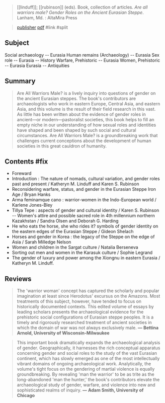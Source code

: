 > [[linduff]]; [[rubinson]] (eds). Book, collection of articles. *Are all warriors male? Gender Roles on the Ancient Eurasian Steppe*. Lanham, Md. : AltaMira Press

> [publisher](https://rowman.com/ISBN/9780759110748/Are-All-Warriors-Male-Gender-Roles-on-the-Ancient-Eurasian-Steppe)
> [pdf](a/linduff-rubinson2008.pdf)
> #link #split 

## Subject
Social archaeology -- Eurasia
Human remains (Archaeology) -- Eurasia
Sex role -- Eurasia -- History
Warfare, Prehistoric -- Eurasia
Women, Prehistoric -- Eurasia
Eurasia -- Antiquities

## Summary
> Are All Warriors Male? is a lively inquiry into questions of gender on the ancient Eurasian steppes. The book's contributors are archaeologists who work in eastern Europe, Central Asia, and eastern Asia, and this volume is the result of their field research in this vast. As little has been written about the evidence of gender roles in ancient—or modern—pastoralist societies, this book helps to fill an empty niche in our understanding of how sexual roles and identities have shaped and been shaped by such social and cultural circumstances. Are All Warriors Male? is a groundbreaking work that challenges current conceptions about the development of human societies in this great cauldron of humanity.

## Contents #fix 
- Foreward
- Introduction : The nature of nomads, cultural variation, and gender roles past and present / Katheryn M. Linduff and Karen S. Rubinson
- Reconsidering warfare, status, and gender in the Eurasian Steppe Iron Age / Bryan Hanks
- Arma feminamque cano : warrior-women in the Indo-European world / Karlene Jones-Bley
- Tillya Tepe : aspects of gender and cultural identity / Karen S. Rubinson -- Women's attire and possible sacred role in 4th millennium northern Kazakhstan / Sandra Olsen and Deborah G. Harding
- He who eats the horse, she who rides it? symbols of gender identity on the eastern edges of the Eurasian Steppe / Gideon Shelach
- Horses and gender in Korea : the legacy of the Steppe on the edge of Asia / Sarah Milledge Nelson
- Women and children in the Sargat culture / Natalia Berseneva
- Sorting out men and women in the Karasuk culture / Sophie Legrand
- The gender of luxury and power among the Xiongnu in eastern Eurasia / Katheryn M. Linduff.

## Reviews
> The 'warrior woman' concept has captured the scholarly and popular imagination at least since Herodotus' excursus on the Amazons. Most treatments of this subject, however, have tended to focus on historically documented contexts. This edited volume of essays by leading scholars presents the archaeological evidence for the prehistoric social configurations of Eurasian steppe peoples. It is a timely and rigorously researched treatment of ancient societies in which the domain of war was not always exclusively male.  **—** **Bettina Arnold, University of Wisconsin-Milwaukee**  
  
  
> This important book dramatically expands the archaeological analysis of gender. Geographically, it harnesses the rich conceptual apparatus concerning gender and social roles to the study of the vast Eurasian continent, which has slowly emerged as one of the most intellectually vibrant domains of ongoing archaeological work. Analytically, the volume's tight focus on the gendering of martial violence is equally groundbreaking. By revealing 'man the warrior' to be as trite as the long-abandoned 'man the hunter,' the book's contributors elevate the archaeological study of gender, warfare, and violence into new and sophisticated realms of inquiry.  **—** **Adam Smith, University of Chicago**